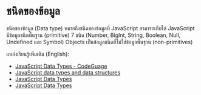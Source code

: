 # ชนิดของข้อมูล

ชนิดของข้อมูล (Data type) หมายถึงชนิดของข้อมูลที่ JavaScript สามารถเก็บได้ JavaScript มีข้อมูลชนิดพื้นฐาน (primitive) 7 ชนิด (Number, BigInt, String, Boolean, Null, Undefined และ Symbol) Objects เป็นข้อมูลชนิดที่ไม่ใช่ข้อมูลพื้นฐาน (non-primitives)

แหล่งเรียนรู้เพิ่มเติม (English):

- [JavaScript Data Types - CodeGuage](https://www.codeguage.com/courses/js/data-types)
- [JavaScript data types and data structures](https://developer.mozilla.org/en-US/docs/Web/JavaScript/Data_structures)
- [JavaScript Data Types](https://www.w3schools.com/js/js_datatypes.asp)
- [JavaScript Data Types](https://javascript.info/types)
